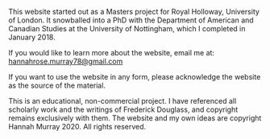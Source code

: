 This website started out as a Masters project for Royal Holloway, University of London. It snowballed into a PhD with the Department of American and Canadian Studies at the University of Nottingham, which I completed in January 2018.

If you would like to learn more about the website, email me at: hannahrose.murray78@gmail.com 

If you want to use the website in any form, please acknowledge the website as the source of the material. 

This is an educational, non-commercial project. I have referenced all scholarly work and the writings of Frederick Douglass, and copyright remains exclusively with them. The website and my own ideas are copyright Hannah Murray 2020. All rights reserved.
